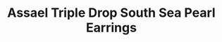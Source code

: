 ---
title: Assael Triple Drop South Sea Pearl Earrings
description: |
  These New Triple Drop Earrings are Spectacular. Six South Sea Cultured Pearls are complimented with bezel and pave set diamonds.
specs: |
  6 South Sea Cultured Pearls, 10.4 - 12.1mm. 18K Yellow Gold with Diamonds, .48 ctw.
images:
  - image_path: /uploads/assael-triple-drop-south-sea-pearl-earrings.jpg
_category:
order_number: 8
categories:
  - earrings
---